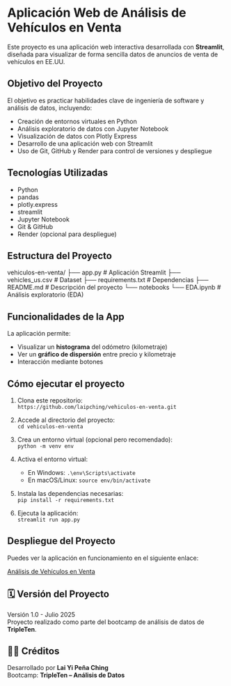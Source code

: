# Aplicación Web de Análisis de Vehículos en Venta

Este proyecto es una aplicación web interactiva desarrollada con **Streamlit**, diseñada para visualizar de forma sencilla datos de anuncios de venta de vehículos en EE.UU.

## Objetivo del Proyecto

El objetivo es practicar habilidades clave de ingeniería de software y análisis de datos, incluyendo:
- Creación de entornos virtuales en Python
- Análisis exploratorio de datos con Jupyter Notebook
- Visualización de datos con Plotly Express
- Desarrollo de una aplicación web con Streamlit
- Uso de Git, GitHub y Render para control de versiones y despliegue

## Tecnologías Utilizadas

- Python
- pandas
- plotly.express
- streamlit
- Jupyter Notebook
- Git & GitHub
- Render (opcional para despliegue)

## Estructura del Proyecto

vehiculos-en-venta/
├── app.py # Aplicación Streamlit
├── vehicles_us.csv # Dataset
├── requirements.txt # Dependencias
├── README.md # Descripción del proyecto
└── notebooks
└── EDA.ipynb # Análisis exploratorio (EDA)


## Funcionalidades de la App

La aplicación permite:
- Visualizar un **histograma** del odómetro (kilometraje)
- Ver un **gráfico de dispersión** entre precio y kilometraje
- Interacción mediante botones

## Cómo ejecutar el proyecto

1. Clona este repositorio:  
   `https://github.com/laipching/vehiculos-en-venta.git`

2. Accede al directorio del proyecto:  
   `cd vehiculos-en-venta`

3. Crea un entorno virtual (opcional pero recomendado):  
   `python -m venv env`

4. Activa el entorno virtual:  
   - En Windows: `.\env\Scripts\activate`  
   - En macOS/Linux: `source env/bin/activate`

5. Instala las dependencias necesarias:  
   `pip install -r requirements.txt`

6. Ejecuta la aplicación:  
   `streamlit run app.py`


## Despliegue del Proyecto

Puedes ver la aplicación en funcionamiento en el siguiente enlace:

[Análisis de Vehículos en Venta](https://analisis-vehiculos-app.onrender.com)

## 🗓️ Versión del Proyecto

Versión 1.0 - Julio 2025  
Proyecto realizado como parte del bootcamp de análisis de datos de **TripleTen**.

## 👩‍💻 Créditos

Desarrollado por **Lai Yi Peña Ching**  
Bootcamp: **TripleTen – Análisis de Datos**
